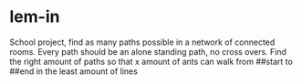 # lem-in
School project, find as many paths possible in a network of connected rooms.
Every path should be an alone standing path, no cross overs.
Find the right amount of paths so that x amount of ants can walk from ##start to ##end in the least amount of lines
